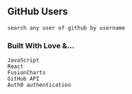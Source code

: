 ## GitHub Users
    search any user of github by username
    

### Built With Love &...
    JavaScript
    React
    FusionCharts
    GitHub API
    Auth0 authentication